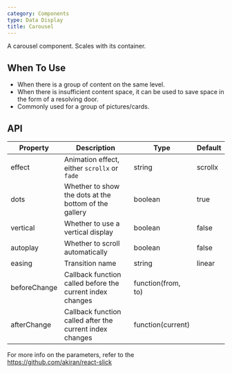 ```yaml
---
category: Components
type: Data Display
title: Carousel
---
```


A carousel component. Scales with its container.

## When To Use

- When there is a group of content on the same level.
- When there is insufficient content space, it can be used to save space in the form of a resolving door.
- Commonly used for a group of pictures/cards.

## API

| Property             | Description                                         | Type     | Default                          |
|------------------|----------------------------------------------|----------|---------------------------------|
| effect           | Animation effect, either `scrollx` or `fade`   | string | scrollx |
| dots | Whether to show the dots at the bottom of the gallery                | boolean    | true |
| vertical | Whether to use a vertical display                               | boolean   | false |
| autoplay | Whether to scroll automatically                                 | boolean   | false |
| easing | Transition name                                                   | string   | linear |
| beforeChange | Callback function called before the current index changes   | function(from, to) |
| afterChange  | Callback function called after the current index changes    | function(current)  |

For more info on the parameters, refer to the https://github.com/akiran/react-slick
